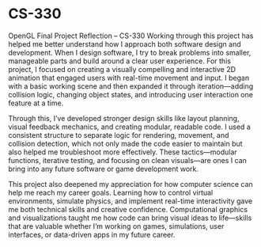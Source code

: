# CS-330
OpenGL
Final Project Reflection – CS-330
Working through this project has helped me better understand how I approach both software design and development. When I design software, I try to break problems into smaller, manageable parts and build around a clear user experience. For this project, I focused on creating a visually compelling and interactive 2D animation that engaged users with real-time movement and input. I began with a basic working scene and then expanded it through iteration—adding collision logic, changing object states, and introducing user interaction one feature at a time.

Through this, I’ve developed stronger design skills like layout planning, visual feedback mechanics, and creating modular, readable code. I used a consistent structure to separate logic for rendering, movement, and collision detection, which not only made the code easier to maintain but also helped me troubleshoot more effectively. These tactics—modular functions, iterative testing, and focusing on clean visuals—are ones I can bring into any future software or game development work.

This project also deepened my appreciation for how computer science can help me reach my career goals. Learning how to control virtual environments, simulate physics, and implement real-time interactivity gave me both technical skills and creative confidence. Computational graphics and visualizations taught me how code can bring visual ideas to life—skills that are valuable whether I’m working on games, simulations, user interfaces, or data-driven apps in my future career.
